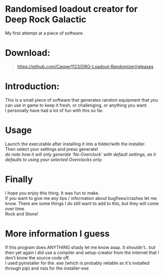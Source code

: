 # Randomised loadout creator for Deep Rock Galactic
My first attempt at a piece of software.

# Download:
> https://github.com/Casper1123/DRG-Loadout-Randomizer/releases

# Introduction:
This is a small piece of software that generates random equipment that you can use in game to keep it fresh, or challenging, or anything you want.\
I personally have had a lot of fun with this so far.

# Usage
Launch the executable after installing it into a folder/with the installer.\
Then select your settings and press generate!\
*do note how it will only generate 'No Overclock' with default settings, as it defaults to using your selected Overclocks only.*

# Finally
I hope you enjoy this thing. It was fun to make.\
If you want to give me any tips / information about bugfixes/crashes let me know. There are some things I do still want to add to this, but they will come over time.\
Rock and Stone!

# More information I guess
If this program does ANYTHING shady let me know asap. It shouldn't.. but then yet again I did use a compiler and setup-creator from the internet that I don't know the source code off.\
I used pyinstaller for the .exe (which is probably reliable as it's installed through pip) and nsis for the installer-exe